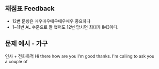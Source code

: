 ## 채점표 Feedback
- 12번 문항은 매우매우매우매우매우 중요하다
- 1~11번 AL 수준으로 잘 했어도 12번 망치면 최대가 IM3이다.

## 문제 예시 - 가구
인사 + 전화목적
Hi there how are you I'm good thanks.
I'm calling to ask you a couple of 